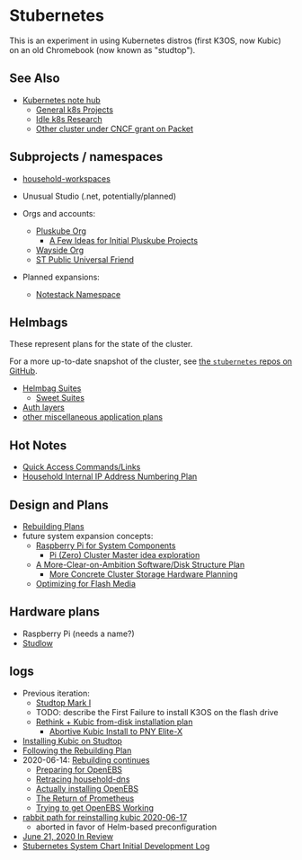 # Stubernetes

This is an experiment in using Kubernetes distros (first K3OS, now Kubic) on an old Chromebook (now known as "studtop").

## See Also

- [Kubernetes note hub](f7ab56ca-06db-4c96-808f-4d0b0ee47819.md)
  - [General k8s Projects](950653f7-1ddf-4a58-a8bd-e3d2df544bb4.md)
  - [Idle k8s Research](fe193832-2ffa-4cd4-a458-ec2c73cbe9b3.md)
  - [Other cluster under CNCF grant on Packet](a7a77b82-cf6d-4837-93f3-4371018f7f7a.md)

## Subprojects / namespaces

- [household-workspaces](98583255-8ee5-4d4d-aade-92dbdde01f63.md)

- Unusual Studio (.net, potentially/planned)
- Orgs and accounts:
  - [Pluskube Org](5a693b09-a5ea-4305-a375-2aaff05f1048.md)
    - [A Few Ideas for Initial Pluskube Projects](7febb0b3-9449-4b79-94e8-35c7f90e489e.md)
  - [Wayside Org](3d49b071-e0f1-4c21-99f0-c8be7b2361dc.md)
  - [ST Public Universal Friend](1b61dbdc-5013-4ca8-825e-6d49db1eca61.md)
- Planned expansions:
  - [Notestack Namespace](40517705-1f53-4629-8fe3-cc6733bcf3b0.md)

## Helmbags

These represent plans for the state of the cluster.

For a more up-to-date snapshot of the cluster, see [the `stubernetes` repos on GitHub](https://github.com/search?q=user%3Astuartpb+stubernetes).

- [Helmbag Suites](a6b94843-8569-4a45-a25d-ae69a2d9fc22.md)
  - [Sweet Suites](24f2321c-bb1a-4f89-a820-5d74409ae1bb.md)
- [Auth layers](3742c69e-5707-449a-a23c-ae56f2931114.md)
- [other miscellaneous application plans](2f104233-0b1b-46c0-a60a-ff2ceadff47b.md)

## Hot Notes

- [Quick Access Commands/Links](8b628486-97a4-4439-a7ab-8cde0c7b6b59.md)
- [Household Internal IP Address Numbering Plan](13a3f35d-bc38-4427-85e7-30ce8352e1d7.md)

## Design and Plans

- [Rebuilding Plans](9e684107-b6e6-4ef5-9541-41db74ccf19c.md)
- future system expansion concepts:
  - [Raspberry Pi for System Components](c25a1b6a-875b-4fde-96c0-98464511170b.md)
    - [Pi (Zero) Cluster Master idea exploration](0350472e-ecb7-4e9f-a50b-48595cd95204.md)
  - [A More-Clear-on-Ambition Software/Disk Structure Plan](eca090fd-7edb-4d56-9a5b-6f1836b1412c.md)
    - [More Concrete Cluster Storage Hardware Planning](72c757ac-be67-4aec-8fe6-42892e0e88d3.md)
  - [Optimizing for Flash Media](e64f550b-a14e-4ca8-a68a-0b88a07051e1.md)

## Hardware plans

- Raspberry Pi (needs a name?)
- [Studlow](5ad7f8ad-00fa-4df1-b99c-aba20b89f222.md)

## logs

- Previous iteration:
  - [Studtop Mark I](9af1ee19-ac0a-46e1-8a9c-d6815a455f4f.md)
  - TODO: describe the First Failure to install K3OS on the flash drive
  - [Rethink + Kubic from-disk installation plan](7de423da-53fb-499d-bd6c-59fb5d004163.md)
    - [Abortive Kubic Install to PNY Elite-X](3e9a1fd5-79c0-45ee-bf29-bffb9ed6a004.md)
- [Installing Kubic on Studtop](55aeedd3-c454-4e9f-bd5c-09c654d62965.md)
- [Following the Rebuilding Plan](2d2421e6-4ef4-4a37-aaa8-bd6fa0f81a0d.md)
- 2020-06-14: [Rebuilding continues](623a3875-457f-4655-b193-5d169fb12823.md)
  - [Preparing for OpenEBS](4fcce049-7817-4182-9330-4a2ee9803b1e.md)
  - [Retracing household-dns](4094f9be-62eb-430c-9292-1728894718fe.md)
  - [Actually installing OpenEBS](4cbb0df2-0ef7-4678-a394-a1e547069804.md)
  - [The Return of Prometheus](535fc2bc-7b0d-4b98-a7a3-f3562334ef97.md)
  - [Trying to get OpenEBS Working](4d85dd50-a1f9-414b-bbfb-fdc9605e888d.md)
- [rabbit path for reinstalling kubic 2020-06-17](58ebafed-21df-46da-9c7a-ff91f51f06f8.md)
  - aborted in favor of Helm-based preconfiguration
- [June 21, 2020 In Review](f47d1085-edfa-4235-918b-ddabe244fd25.md)
- [Stubernetes System Chart Initial Development Log](d481eba0-4317-4f18-b73f-1b054da8da68.md)

